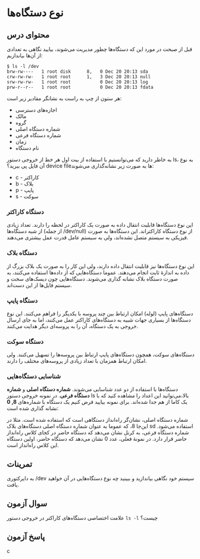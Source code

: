 # نوع دستگاه‌ها

## محتوای درس

قبل از صبحت در مورد این که دستگاه‌ها چطور مدیریت می‌شوند‌، بیایید نگاهی به تعدادی از آن‌ها بیاندازیم:


```
$ ls -l /dev
brw-rw----   1 root disk      8,   0 Dec 20 20:13 sda
crw-rw-rw-   1 root root      1,   3 Dec 20 20:13 null
srw-rw-rw-   1 root root           0 Dec 20 20:13 log
prw-r--r--   1 root root           0 Dec 20 20:13 fdata
```

هر ستون از چپ به راست به نشانگر مقادیر زیر است:

- اجازه‌های دسترسی
- مالک
- گروه
- شماره دستگاه اصلی
- شماره دستگاه فرعی
- زمان
- نام دستگاه

به خاطر دارید که می‌توانستیم با استفاده از بیت اول هر خط از خروجی دستور ls، به نوع آن فایل پی ببرید؟ device file‌ها به صورت زیر نشانه‌گذاری می‌شوند:

- ‏c - کاراکتر
- b - بلاک
- p - پایپ
- s - سوکت

### دستگاه کاراکتر

این نوع دستگاه‌ها قابلیت انتقال داده به صورت یک کاراکتر در لحظه را دارند. تعداد
زیادی از شبه دستگاه‌ها (از جمله ‎/dev/null) از نوع دستگاه کاراکتر‌اند. این دستگاه‌ها
به صورت فیزیکی به سیستم متصل نشده‌اند، ولی به سیستم عامل قدرت عمل بیشتری می‌دهند.

### دستگاه بلاک

این نوع دستگاه‌ها نیز قابلیت انتقال داده دارند‌، ولی این کار را به صورت یک بلاک
بزرگ از داده به اندازهٔ ثابت انجام می‌دهند. عموما دستگاه‌هایی که از داده‌ها استفاده
می‌کنند‌، به صورت دستگاه بلاک نشانه گذاری می‌شوند. دستگاه‌هایی چون دیسک‌های سخت و
سیستم فایل‌ها از این دست‌اند.

### دستگاه پایپ

دستگاه‌های پایپ (لوله) امکان ارتباط بین چند پروسه با یکدیگر را فراهم می‌کنند. این
نوع دستگاه‌ها از بسیاری جهات شبیه به دستگاه‌های کاراکتر عمل می‌کنند، اما به جای
ارسال خروجی به یک دستگاه‌، آن را به پروسه‌ای دیگر هدایت می‌کنند.

### دستگاه سوکت

دستگاه‌های سوکت‌، همچون دستگاه‌های پایپ ارتباط بین پروسه‌ها را تسهیل می‌کنند‌. ولی
امکان ارتباط همزمان با تعداد زیادی از پروسه‌های مختلف را دارند.

### شناسایی دستگاه‌هایی

دستگاه‌ها با استفاده از دو عدد شناسایی می‌شوند. **شماره دستگاه اصلی** و **شماره
دستگاه فرعی**. در نمونه خروجی دستور ls بالا‌،‌می‌توانید این اعداد را مشاهده کنید که
با یک کاما از هم جدا شده‌اند. برای نمونه بیایید فرض کنیم یک دستگاه با شماره‌های
**8, 0** نشانه گذاری شده است:

شماره دستگاه اصلی‌، نشان‌گر راه‌انداز دستگاهی است که استفاده شده است. مثلا در این‌جا
8، که عموما به عنوان شماره دستگاه اصلی دستگاه‌های بلاک sd استفاده می‌شود. شماره
دستگاه فرعی‌، به کرنل نشان می‌دهد که دستگاه حاضر در کجای کلاس راه‌انداز حاضر قرار
دارد. در نمونهٔ فعلی‌، عدد 0 نشان می‌دهد که دستگاه حاضر‌، اولین دستگاه این کلاس راه‌انداز است.

## تمرینات

به دایرکتوری ‎/dev سیستم خود نگاهی بیاندازید و ببینید چه نوع دستگاه‌هایی در آن خواهید یافت.

## سوال آزمون

علامت اختصاصی دستگاه‌های کاراکتر در خروجی دستور `ls -l` چیست؟

## پاسخ آزمون

c

